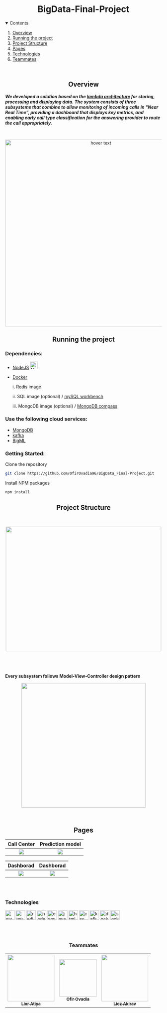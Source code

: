 <h1 align="center"> BigData-Final-Project </h1>
</p>


<!-- TABLE OF CONTENTS -->
<details open="open">
  <summary>Contents</summary>
  <ol>
    <li>
      <a href="#overview">Overview</a>
    </li>
   <li><a href="#running-the-project">Running the project</a></li>
    <li><a href="#project-structure">Project Structure</a></li>
    <li><a href="#pages">Pages</a></li>
    <li><a href="#technologies">Technologies</a></li>
    <li><a href="#teammates">Teammates</a></li>
  </ol>
</details>

<br>

<h2 align = "center"> Overview </h2>



***We developed a solution based on the <a href="https://databricks.com/glossary/lambda-architecture">lambda architecture</a> for storing, processing and displaying data.
The system consists of three subsystems that combine to allow monitoring of incoming calls in "Near Real Time", providing a dashboard that displays key metrics, and enabling early call type classification for the answering provider to route the call appropriately.***

<br>

<p align="center">
  <img src="https://i.ibb.co/3rS99bN/Screen-Shot-2022-04-28-at-23-26-36.png" width="600" title="hover text">
</p>


<h2 align = "center">Running the project</h2>

<h3>Dependencies:</h3>

* [NodeJS](https://nodejs.org/en/)  <img src="https://raw.githubusercontent.com/simple-icons/simple-icons/develop/assets/readme/nodedotjs-white.svg#gh-dark-mode-only" alt="Node" align=cetner width=24>

* [Docker](https://www.docker.com/)

  i. Redis image
  
  ii. SQL image (optional) / [mySQL workbench](https://www.mysql.com/downloads/)
  
  iii. MongoDB image (optional) / [MongoDB compass](https://www.mongodb.com/)

<h3>Use the following cloud services:</h3>

* [MongoDB](https://account.mongodb.com/account/login)
* [kafka](https://www.cloudkarafka.com/)
* [BigML](https://bigml.com/)

<h3>Getting Started:</h3>


Clone the repository
   ```sh
   git clone https://github.com/OfirOvadia96/BigData_Final-Project.git
   ```
Install NPM packages
   ```sh
   npm install
   ```

<h2 align = "center">Project Structure</h2>

<br/>

<p align='center'><a href="#"><img src="https://imgur.com/C0FmrnR.png"  width="500" height="400" /></a></p>
</br></br>

###
<b> Every subsystem follows Model-View-Controller design pattern</b><br />
<p align='center'><a href="#"><img align='center' src="https://i.imgur.com/IQi5nsu.png" width="400"></a></p>
<br />

<h2 align = "center">Pages</h2>

Call Center             |  Prediction model
:-------------------------:|:-------------------------:
![](https://imgur.com/z0bbdBC.png)  |  ![](https://imgur.com/t9S4I6c.png)


Dashborad             |  Dashborad
:-------------------------:|:-------------------------:
![](https://imgur.com/Ml7OGgx.png)  |  ![](https://imgur.com/gJKBs7j.png)


<h2> </h2>
<br>


<h3>Technologies</h3>

<span>
   <img src="https://img.shields.io/badge/MySQL-005C84?style=for-the-badge&logo=mysql&logoColor=white" alt="mySQL" height="30"/>
   <img src="https://img.shields.io/badge/MongoDB-4EA94B?style=for-the-badge&logo=mongodb&logoColor=white" alt="mongoDB" height="30"/>
  <img src="https://img.shields.io/badge/redis-%23DD0031.svg?style=for-the-badge&logo=redis&logoColor=white" alt="redis" height="30"/>
  <img src="https://img.shields.io/badge/Node.js-43853D?style=for-the-badge&logo=node.js&logoColor=white" alt="nodeJS" height="30"/>
  <img src="https://img.shields.io/badge/express.js-%23404d59.svg?style=for-the-badge&logo=express&logoColor=%2361DAFB" alt="expressjs" height="30"/>
  <img src="https://img.shields.io/badge/JavaScript-F7DF1E?style=for-the-badge&logo=javascript&logoColor=black" alt="javaSqript" height="30"/>
  <img src="https://img.shields.io/badge/HTML5-E34F26?style=for-the-badge&logo=html5&logoColor=white" alt="html" height="30"/>
  <img src="https://img.shields.io/badge/CSS-239120?&style=for-the-badge&logo=css3&logoColor=white" alt="css" height="30"/>
  <img src="https://img.shields.io/badge/Apache_Kafka-231F20?style=for-the-badge&logo=apache-kafka&logoColor=white" alt="kafka" height="30"/>
  <img src="https://img.shields.io/badge/Docker-2CA5E0?style=for-the-badge&logo=docker&logoColor=white" alt="docker" height="30"/>
  <img src="https://img.shields.io/badge/Socket.io-010101?&style=for-the-badge&logo=Socket.io&logoColor=white" alt="socket.io" height="30"/>
   
</span>

<h2> </h2>

<br>

<h3 align = "center"> Teammates </h3>

<!-- ALL-CONTRIBUTORS-LIST:START - Do not remove or modify this section -->
<!-- prettier-ignore-start -->
<!-- markdownlint-disable -->
<table align = "center">
  <tr>
    <td align="center"><a href="https://github.com/LiorAtiya"><img src="https://i.ibb.co/G9Nq6X0/Screenshot-2021-12-01-221123.png" width="150px;" alt=""/><br /><sub><b>Lior Atiya</b></sub></a><br /> </td>
    <td align="center"><a href="https://github.com/OfirOvadia96"><img src="https://imgur.com/8S5Bma2.png" width="120px;" alt=""/><br /><sub><b>Ofir Ovadia</b></sub></a><br /> </td>
    <td align="center"><a href="https://github.com/Lioo7"><img src="https://i.ibb.co/8DcPJcp/147595777-5e237203-7eee-4c11-b680-edda12b83979.png" width="150px;" alt=""/><br /><sub><b>Lioz Akirav</b></sub></a><br /> </td>
  </tr>
</table>
